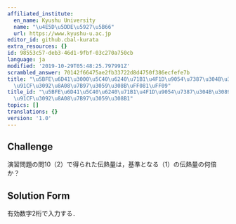 ```yaml
---
affiliated_institute:
  en_name: Kyushu University
  name: "\u4E5D\u5DDE\u5927\u5B66"
  url: https://www.kyushu-u.ac.jp
editor_id: github.cbal-kurata
extra_resources: {}
id: 98553c57-deb3-46d1-9fbf-03c270a750cb
language: ja
modified: '2019-10-29T05:48:25.797991Z'
scrambled_answer: 70142f66475ae2fb33722d8d4750f386ecfefe7b
title: "\u5BFE\u6D41\u3000\u5C40\u6240\u71B1\u4F1D\u9054\u7387\u304B\u3089\u4F1D\u71B1\
  \u91CF\u3092\u8A08\u7B97\u3059\u308B\uFF081\uFF09"
title_id: "\u5BFE\u6D41\u5C40\u6240\u71B1\u4F1D\u9054\u7387\u304B\u3089\u4F1D\u71B1\
  \u91CF\u3092\u8A08\u7B97\u3059\u308B1"
topics: []
translations: {}
version: '1.0'
---
```


## Challenge
演習問題の問10（2）で得られた伝熱量は，基準となる（1）の伝熱量の何倍か？

## Solution Form
有効数字2桁で入力する．



